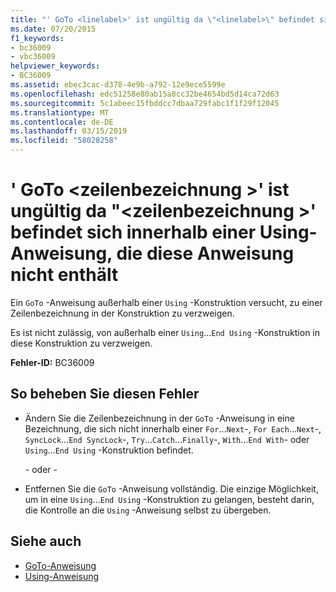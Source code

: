 ```yaml
---
title: "' GoTo <linelabel>' ist ungültig da \"<linelabel>\" befindet sich innerhalb einer Using-Anweisung, die diese Anweisung nicht enthält"
ms.date: 07/20/2015
f1_keywords:
- bc36009
- vbc36009
helpviewer_keywords:
- BC36009
ms.assetid: ebec3cac-d378-4e9b-a792-12e9ece5599e
ms.openlocfilehash: edc51258e80ab15a8cc32be4654bd5d14ca72d63
ms.sourcegitcommit: 5c1abeec15fbddcc7dbaa729fabc1f1f29f12045
ms.translationtype: MT
ms.contentlocale: de-DE
ms.lasthandoff: 03/15/2019
ms.locfileid: "58028258"
---
```

# <a name="goto-linelabel-is-not-valid-because-linelabel-is-inside-a-using-statement-that-does-not-contain-this-statement"></a>' GoTo \<zeilenbezeichnung >' ist ungültig da "\<zeilenbezeichnung >' befindet sich innerhalb einer Using-Anweisung, die diese Anweisung nicht enthält
Ein `GoTo` -Anweisung außerhalb einer `Using` -Konstruktion versucht, zu einer Zeilenbezeichnung in der Konstruktion zu verzweigen.  
  
 Es ist nicht zulässig, von außerhalb einer `Using`...`End Using` -Konstruktion in diese Konstruktion zu verzweigen.  
  
 **Fehler-ID:** BC36009  
  
## <a name="to-correct-this-error"></a>So beheben Sie diesen Fehler  
  
-   Ändern Sie die Zeilenbezeichnung in der `GoTo` -Anweisung in eine Bezeichnung, die sich nicht innerhalb einer `For`...`Next`-, `For Each`...`Next`-, `SyncLock`...`End SyncLock`-, `Try`...`Catch`...`Finally`-, `With`...`End With`- oder `Using`...`End Using` -Konstruktion befindet.  
  
     - oder -   
  
-   Entfernen Sie die `GoTo` -Anweisung vollständig. Die einzige Möglichkeit, um in eine `Using`...`End Using` -Konstruktion zu gelangen, besteht darin, die Kontrolle an die `Using` -Anweisung selbst zu übergeben.  
  
## <a name="see-also"></a>Siehe auch

- [GoTo-Anweisung](../../visual-basic/language-reference/statements/goto-statement.md)
- [Using-Anweisung](../../visual-basic/language-reference/statements/using-statement.md)
